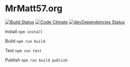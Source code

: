 # MrMatt57.org

[![Build Status](https://travis-ci.org/MrMatt57/MrMatt57.org.svg?branch=master)](https://travis-ci.org/MrMatt57/MrMatt57.org)
[![Code Climate](https://codeclimate.com/github/MrMatt57/MrMatt57.org/badges/gpa.svg)](https://codeclimate.com/github/MrMatt57/MrMatt57.org)
[![devDependencies Status](https://david-dm.org/mrmatt57/mrmatt57.org/dev-status.svg)](https://david-dm.org/mrmatt57/mrmatt57.org?type=dev)

Install `npm install`

Build `npm run build`

Test `npm run test`

Publish `npm run build publish`